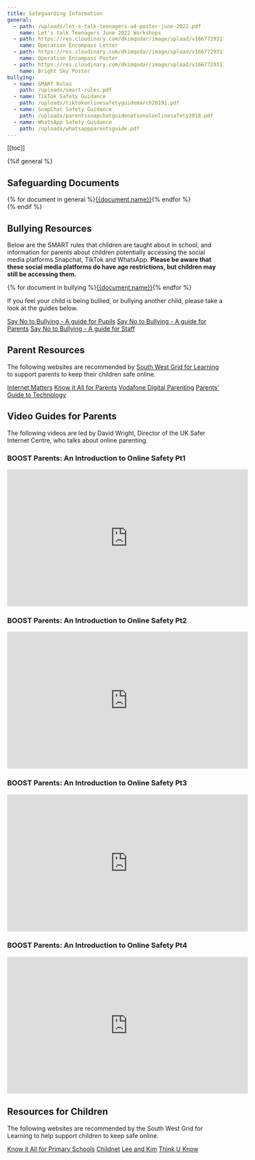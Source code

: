 ```yaml
---
title: Safeguarding Information
general:
  - path: /uploads/let-s-talk-teenagers-a4-poster-june-2022.pdf
    name: Let's talk Teenagers June 2022 Workshops
  - path: https://res.cloudinary.com/dkimqodar/image/upload/v1667729317/safeguarding/Operation_Encompass_Letter_-_2022_h6eqcx.pdf
    name: Operation Encompass Letter
  - path: https://res.cloudinary.com/dkimqodar/image/upload/v1667729317/safeguarding/OE-Parents-Poster_gmfkxw.pdf
    name: Operation Encompass Poster
  - path: https://res.cloudinary.com/dkimqodar/image/upload/v1667729317/safeguarding/1230_Bright_Sky_A4_Poster_V0_12W_ztku38.pdf
    name: Bright Sky Poster
bullying:
  - name: SMART Rules
    path: /uploads/smart-rules.pdf
  - name: TikTok Safety Guidance
    path: /uploads/tiktokonlinesafetyguidemarch20191.pdf
  - name: SnapChat Safety Guidance
    path: /uploads/parentssnapchatguidenationalonlinesafety2018.pdf
  - name: WhatsApp Safety Guidance
    path: /uploads/whatsappparentsguide.pdf
---
```

[[toc]]

{%if general %}

## Safeguarding Documents

<div class="content-grid">
{% for document in general %}<a href="{{document.path}}">{{document.name}}</a>{% endfor %}
</div>
{% endif %}

## Bullying Resources

Below are the SMART rules that children are taught about in school, and information for parents about children potentially accessing the social media platforms Snapchat, TikTok and WhatsApp. **Please be aware that these social media platforms do have age restrictions, but children may still be accessing them.**

<div class="content-grid">
{% for document in bullying %}<a href="{{document.path}}">{{document.name}}</a>{% endfor %}
</div>

If you feel your child is being bullied, or bullying another child, please take a look at the guides below.

<div class="content-grid">
  <a href="https://issuu.com/dcpsmedia/docs/bullying_book_-_pupils_2013">Say No to Bullying - A guide for Pupils</a>
  <a href="https://issuu.com/dcpsmedia/docs/bullying_book_-_parents_2013">Say No to Bullying - A guide for Parents</a>
  <a href="https://issuu.com/dcpsmedia/docs/bullying_book_-_staff_2013">Say No to Bullying - A guide for Staff</a>
</div>

## Parent Resources

The following websites are recommended by [South West Grid for Learning](http://swgfl.org.uk) to support parents to keep their children safe online.

<div class="content-grid">
  <a href="http://www.internetmatters.org/">Internet Matters</a>
  <a href="http://www.childnet.com/resources/kia/">Know it All for Parents</a>
  <a href="https://drive.google.com/file/d/0B76W__U5CTntMlUxTXBQQnBhYlk/view?usp=sharing">Vodafone Digital Parenting</a>
  <a href="http://www.saferinternet.org.uk/advice-and-resources/parents-and-carers/parents-guide-to-technology">Parents' Guide to Technology</a>
</div>

## Video Guides for Parents

The following videos are led by David Wright, Director of the UK Safer Internet Centre, who talks about online parenting.

### BOOST Parents: An Introduction to Online Safety Pt1

<iframe src="https://boost.swgfl.org.uk/assets/embed.php?f=assets%2Fvideos%2Fboost-parents-an-introduction-to-online-safety-part-1.mp4" width="560" height="319" frameborder="0"></iframe>

### BOOST Parents: An Introduction to Online Safety Pt2

<iframe src="https://boost.swgfl.org.uk/assets/embed.php?f=assets%2Fvideos%2Fboost-parents-an-introduction-to-online-safety-part-2.mp4" width="560" height="319" frameborder="0"></iframe>

### BOOST Parents: An Introduction to Online Safety Pt3

<iframe src="https://boost.swgfl.org.uk/assets/embed.php?f=assets%2Fvideos%2Fboost-parents-an-introduction-to-online-safety-part-3.mp4" width="560" height="319" frameborder="0"></iframe>

### BOOST Parents: An Introduction to Online Safety Pt4

<iframe src="https://boost.swgfl.org.uk/assets/embed.php?f=assets%2Fvideos%2Fboost-parents-an-introduction-to-online-safety-part-4.mp4" width="560" height="319" frameborder="0"></iframe>

## Resources for Children

The following websites are recommended by the South West Grid for Learning to help support children to keep safe online.

<div class="content-grid">
  <a href="http://www.childnet.com/resources/kia/">Know it All for Primary Schools</a>
  <a href="https://www.childnet.com/young-people/primary">Childnet</a>
  <a href="http://www.thinkuknow.co.uk/5_7/LeeandKim/">Lee and Kim</a>
  <a href="https://www.thinkuknow.co.uk/">Think U Know</a>
</div>